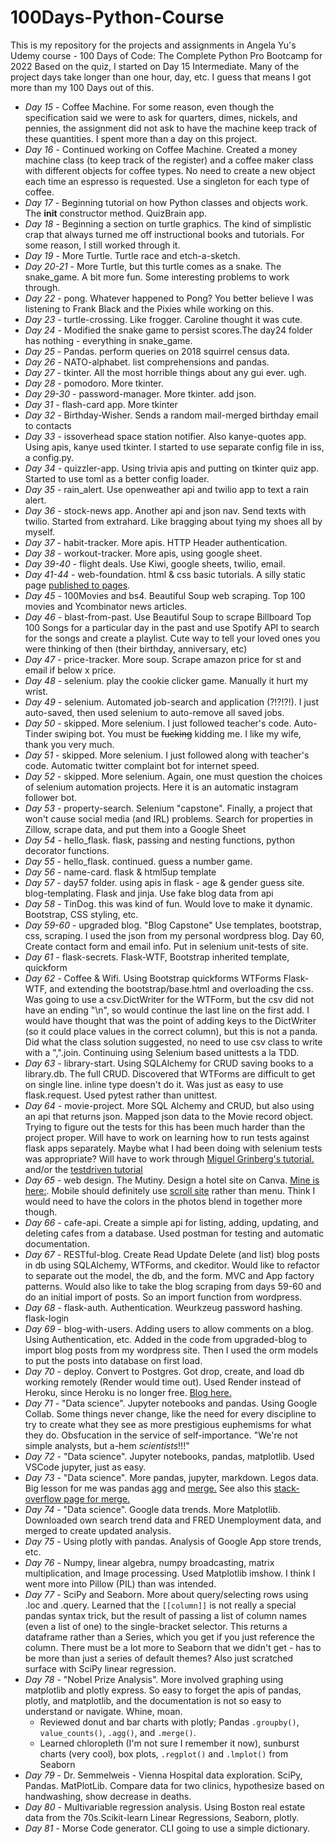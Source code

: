 # 100Days-Python-Course

This is my repository for the projects and assignments in Angela Yu's Udemy course - 100 Days of Code: The Complete Python Pro Bootcamp for 2022
Based on the quiz, I started on Day 15 Intermediate.
Many of the project days take longer than one hour, day, etc. I guess that means I got more than my 100 Days out of this.

- *Day 15* - Coffee Machine. For some reason, even though the specification said we were to ask for quarters, dimes, nickels, and pennies, the assignment did not ask to have the machine keep track of these quantities. I spent more than a day on this project.
- *Day 16* - Continued working on Coffee Machine. Created a money machine class (to keep track of the register) and a coffee maker class with different objects for coffee types. No need to create a new object each time an espresso is requested. Use a singleton for each type of coffee.  
- *Day 17* - Beginning tutorial on how Python classes and objects work. The __init__ constructor method. QuizBrain app.
- *Day 18* - Beginning a section on turtle graphics. The kind of simplistic crap that always turned me off instructional books and tutorials. For some reason, I still worked through it.
- *Day 19* - More Turtle. Turtle race and etch-a-sketch.
- *Day 20-21* - More Turtle, but this turtle comes as a snake. The snake_game. A bit more fun. Some interesting problems to work through.
- *Day 22* - pong. Whatever happened to Pong? You better believe I was listening to Frank Black and the Pixies while working on this.
- *Day 23* - turtle-crossing. Like frogger. Caroline thought it was cute.
- *Day 24* - Modified the snake game to persist scores.The day24 folder has nothing - everything in snake_game.
- *Day 25* - Pandas. perform queries on 2018 squirrel census data.
- *Day 26* - NATO-alphabet. list comprehensions and pandas.
- *Day 27* - tkinter. All the most horrible things about any gui ever. ugh.
- *Day 28* - pomodoro. More tkinter.
- *Day 29-30* - password-manager. More tkinter. add json.
- *Day 31* - flash-card app. More tkinter
- *Day 32* - Birthday-Wisher. Sends a random mail-merged birthday email to contacts
- *Day 33* - issoverhead space station notifier. Also kanye-quotes app. Using apis, kanye used tkinter. I started to use separate config file in iss, a config.py.
- *Day 34* - quizzler-app. Using trivia apis and putting on tkinter quiz app. Started to use toml as a better config loader.
- *Day 35* - rain_alert. Use openweather api and twilio app to text a rain alert.
- *Day 36* - stock-news app. Another api and json nav. Send texts with twilio. Started from extrahard. Like bragging about tying my shoes all by myself.
- *Day 37* - habit-tracker. More apis. HTTP Header authentication.
- *Day 38* - workout-tracker. More apis, using google sheet.
- *Day 39-40* - flight deals. Use Kiwi, google sheets, twilio, email.
- *Day 41-44* - web-foundation. html & css basic tutorials. A silly static page [published to pages](https://noah-clements.github.io/100-Days-site/).
- *Day 45* - 100Movies and bs4. Beautiful Soup web scraping. Top 100 movies and Ycombinator news articles.
- *Day 46* - blast-from-past. Use Beautiful Soup to scrape Billboard Top 100 Songs for a particular day in the past and use Spotify API to search for the songs and create a playlist. Cute way to tell your loved ones you were thinking of then (their birthday, anniversary, etc)
- *Day 47* - price-tracker. More soup. Scrape amazon price for st and email if below x price.
- *Day 48* - selenium. play the cookie clicker game. Manually it hurt my wrist.
- *Day 49* - selenium. Automated job-search and application (?!?!?!). I just auto-saved, then used selenium to auto-remove all saved jobs.
- *Day 50* - skipped. More selenium. I just followed teacher's code. Auto-Tinder swiping bot. You must be <del>fucking</del> kidding me. I like my wife, thank you very much.
- *Day 51* - skipped. More selenium. I just followed along with teacher's code. Automatic twitter complaint bot for internet speed.
- *Day 52* - skipped. More selenium. Again, one must question the choices of selenium automation projects. Here it is an automatic instagram follower bot.
- *Day 53* - property-search. Selenium "capstone". Finally, a project that won't cause social media (and IRL) problems. Search for properties in Zillow, scrape data, and put them into a Google Sheet
- *Day 54* - hello_flask. flask, passing and nesting functions, python decorator functions.
- *Day 55* - hello_flask. continued. guess a number game.
- *Day 56* - name-card. flask & html5up template
- *Day 57* - day57 folder. using apis in flask - age & gender guess site. blog-templating. Flask and jinja. Use fake blog data from api
- *Day 58* -  TinDog. this was kind of fun. Would love to make it dynamic. Bootstrap, CSS styling, etc.
- *Day 59-60* - upgraded blog. "Blog Capstone" Use templates, bootstrap, css, scraping. I used the json from my personal wordpress blog. Day 60, Create contact form and email info. Put in selenium unit-tests of site.
- *Day 61* - flask-secrets. Flask-WTF, Bootstrap inherited template, quickform
- *Day 62* - Coffee & Wifi. Using Bootstrap quickforms WTForms Flask-WTF, and extending the bootstrap/base.html and overloading the css. Was going to use a csv.DictWriter for the WTForm, but the csv did not have an ending "\n", so would continue the last line on the first add. I would have thought that was the point of adding keys to the DictWriter (so it could place values in the correct column), but this is not a panda. Did what the class solution suggested, no need to use csv class to write with a ",".join. Continuing using Selenium based unittests a la TDD.
- *Day 63* - library-start. Using SQLAlchemy for CRUD saving books to a library.db. The full CRUD. Discovered that WTForms are difficult to get on single line. inline type doesn't do it. Was just as easy to use flask.request. Used pytest rather than unittest.
- *Day 64* - movie-project. More SQL Alchemy and CRUD, but also using an api that returns json. Mapped json data to the Movie record object. Trying to figure out the tests for this has been much harder than the project proper. Will have to work on learning how to run tests against flask apps separately. Maybe what I had been doing with selenium tests was appropriate? Will have to work through [Miguel Grinberg's tutorial.](https://blog.miguelgrinberg.com/post/how-to-write-unit-tests-in-python-part-3-web-applications) and/or the [testdriven tutorial](https://testdriven.io/blog/flask-pytest/)
- *Day 65* - web design. The Mutiny. Design a hotel site on Canva. [Mine is here:](https://www.canva.com/design/DAFKY24CHZI/Prvrfq0PYSf1PL5L_xKw7w/view?website#1). Mobile should definitely use [scroll site](https://www.canva.com/design/DAFKY24CHZI/Prvrfq0PYSf1PL5L_xKw7w/view?website#2:home) rather than menu. Think I would need to have the colors in the photos blend in together more though.
- *Day 66* - cafe-api. Create a simple api for listing, adding, updating, and deleting cafes from a database. Used postman for testing and automatic documentation.
- *Day 67* - RESTful-blog. Create Read Update Delete (and list) blog posts in db using SQLAlchemy, WTForms, and ckeditor. Would like to refactor to separate out the model, the db, and the form. MVC and App factory patterns. Would also like to take the blog scraping from days 59-60 and do an initial import of posts. So an import function from wordpress.
- *Day 68* - flask-auth. Authentication. Weurkzeug password hashing. flask-login
- *Day 69* - blog-with-users. Adding users to allow comments on a blog. Using Authentication, etc. Added in the code from upgraded-blog to import blog posts from my wordpress site. Then I used the orm models to put the posts into database on first load.
- *Day 70* - deploy. Convert to Postgres. Got drop, create, and load db working remotely (Render would time out). Used Render instead of Heroku, since Heroku is no longer free. [Blog here.](https://bloggr-fw86.onrender.com/)
- *Day 71* - "Data science". Jupyter notebooks and pandas. Using Google Collab. Some things never change, like the need for every discipline to try to create what they see as more prestigious euphemisms for what they do. Obsfucation in the service of self-importance. "We're not simple analysts, but a-hem *scientists*!!!"
- *Day 72* - "Data science". Jupyter notebooks, pandas, matplotlib. Used VSCode jupyter, just as easy.
- *Day 73* - "Data science". More pandas, jupyter, markdown. Legos data. Big lesson for me was pandas [agg](https://pandas.pydata.org/pandas-docs/stable/reference/api/pandas.DataFrame.agg.html) and [merge.](https://pandas.pydata.org/pandas-docs/stable/reference/api/pandas.DataFrame.merge.html) See also this [stack-overflow page for merge.](https://stackoverflow.com/questions/53645882/pandas-merging-101)
- *Day 74* - "Data science". Google data trends.  More Matplotlib. Downloaded own search trend data and FRED Unemployment data, and merged to create updated analysis.
- *Day 75* - Using plotly with pandas. Analysis of Google App store trends, etc.
- *Day 76* - Numpy, linear algebra, numpy broadcasting, matrix multiplication, and Image processing. Used Matplotlib imshow. I think I went more into Pillow (PIL) than was intended.
- *Day 77* - SciPy and Seaborn. More about query/selecting rows using .loc and .query. Learned that the `[[column]]` is not really a special pandas syntax trick, but the result of passing a list of column names (even a list of one) to the single-bracket selector. This returns a dataframe rather than a Series, which you get if you just reference the column. There must be a lot more to Seaborn that we didn't get - has to be more than just a series of default themes? Also just scratched surface with SciPy linear regression.
- *Day 78* - "Nobel Prize Analysis". More involved graphing using matplotlib and plotly express. So easy to forget the apis of pandas, plotly, and matplotlib, and the documentation is not so easy to understand or navigate. Whine, moan.
    - Reviewed donut and bar charts with plotly; Pandas `.groupby()`, `value_counts()`, `.agg()`, and `.merge()`.
    - Learned chloropleth (I'm not sure I remember it now), sunburst charts (very cool), box plots, `.regplot()` and `.lmplot()` from Seaborn 
- *Day 79* - Dr. Semmelweis - Vienna Hospital data exploration. SciPy, Pandas. MatPlotLib. Compare data for two clinics, hypothesize based on handwashing, show decrease in deaths.
- *Day 80* - Multivariable regression analysis. Using Boston real estate data from the 70s.Scikit-learn Linear Regressions, Seaborn, plotly.
- *Day 81* - Morse Code generator. CLI going to use a simple dictionary.